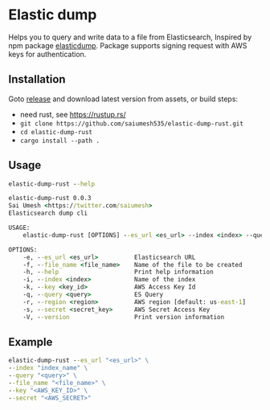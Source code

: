 # Elastic dump

Helps you to query and write data to a file from Elasticsearch, Inspired by npm package [elasticdump](https://github.com/elasticsearch-dump/elasticsearch-dump#readme). 
Package supports signing request with AWS keys for authentication.

## Installation

Goto [release](https://github.com/saiumesh535/elastic-dump-rust/releases) and download latest version from assets, or build steps:

- need rust, see <https://rustup.rs/>
- `git clone https://github.com/saiumesh535/elastic-dump-rust.git`
- `cd elastic-dump-rust`
- `cargo install --path .`

## Usage

```cmd
elastic-dump-rust --help
```

```cmd
elastic-dump-rust 0.0.3
Sai Umesh <https://twitter.com/saiumesh>
Elasticsearch dump cli

USAGE:
    elastic-dump-rust [OPTIONS] --es_url <es_url> --index <index> --query <query> --file_name <file_name> --key <key_id> --secret <secret_key>

OPTIONS:
    -e, --es_url <es_url>          Elasticsearch URL
    -f, --file_name <file_name>    Name of the file to be created
    -h, --help                     Print help information
    -i, --index <index>            Name of the index
    -k, --key <key_id>             AWS Access Key Id
    -q, --query <query>            ES Query
    -r, --region <region>          AWS region [default: us-east-1]
    -s, --secret <secret_key>      AWS Secret Access Key
    -V, --version                  Print version information
```

## Example

```cmd
elastic-dump-rust --es_url "<es_url>" \
--index "index_name" \
--query "<query>" \
--file_name "<file_name>" \
--key "<AWS_KEY_ID>" \
--secret "<AWS_SECRET>"
```
